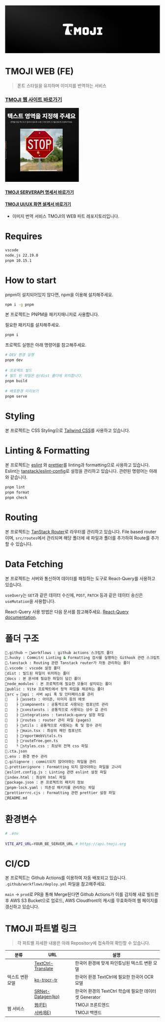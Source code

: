 [![banner](/docs/banner.png)](https://tmoji.org)

# TMOJI WEB (FE)

> 폰트 스타일을 유지하며 이미지를 번역하는 서비스

### [TMOJI 웹 사이트 바로가기](https://tmoji.org)

![간단한 시연 사진](./docs/example.gif)

#### [TMOJI SERVERAPI 명세서 바로가기](https://api.tmoji.org/docs)

#### [TMOJI UI/UX 화면 설계서 바로가기](https://www.figma.com/design/JvbYnuSH3OT1lQWxcJpusq/TMOJI?node-id=67-2&t=VsGnnqBIsh5wtLi5-1)

- 이미지 번역 서비스 TMOJI의 WEB 파트 레포지토리입니다.


# Requires

```bash
vscode
node.js 22.19.0
pnpm 10.15.1
```

# How to start

pnpm이 설치되어있지 않다면, npm을 이용해 설치해주세요.

```bash
npm i -g pnpm
```
본 프로젝트는 PNPM을 패키지매니저로 사용합니다.

필요한 패키지를 설치해주세요.

```bash
pnpm i
```

프로젝트 실행은 아래 명령어를 참고해주세요.

```bash
# DEV 환경 실행
pnpm dev

# 프로젝트 빌드
# 빌드 된 파일은 @/dist 폴더에 위치합니다.
pnpm build

# 배포환경 미리보기
pnpm serve
```

# Styling

본 프로젝트는 CSS Styling으로 [Tailwind CSS](https://tailwindcss.com/)를 사용하고 있습니다.

# Linting & Formatting

본 프로젝트는 [eslint](https://eslint.org/) 와 [prettier](https://prettier.io/)를 linting과 formatting으로 사용하고 있습니다. Eslint는 [tanstack/eslint-config](https://tanstack.com/config/latest/docs/eslint)로 설정을 관리하고 있습니다. 관련된 명령어는 아래와 같습니다.

```bash
pnpm lint
pnpm format
pnpm check
```

# Routing

본 프로젝트는 [TanStack Router](https://tanstack.com/router)로 라우터를 관리하고 있습니다. File based router이며, `src/routes`에서 관리되며 해당 폴더에 새 파일과 폴더를 추가하여 Route를 추가할 수 있습니다.

# Data Fetching

본 프로젝트는 서버와 통신하여 데이터를 패칭하는 도구로 React-Query를 사용하고 있습니다.

`useQuery`는 `GET`과 같은 데이터 수신에, `POST`, `PATCH` 등과 같은 데이터 송신은 `useMutation`을 사용합니다.

React-Query 사용 방법은 다음 문서를 참고해주세요. [React-Query documentation](https://tanstack.com/query/latest/docs/framework/react/overview).

# 폴더 구조

```bash
📁.github ─ 📁workflows : github actions 스크립트 폴더
📁.husky : Commit시 Linting & Formatting 검사를 실행하는 Githook 관련 스크립트 폴더
📁.tanstack : Routing 관련 Tanstack router가 자동 관리하는 폴더
📁.vscode : vscode 설정 폴더
📁dist : 빌드된 파일이 위치하는 폴더
📁docs : 본 문서에 필요한 파일이 담긴 폴더
📁node_modules : 본 프로젝트에 필요한 모듈이 설치되는 폴더
📁public : Vite 프로젝트에서 정적 파일을 제공하는 폴더
📁src ┬ 📁api : 서버 api 훅 및 인터페이스를 관리
🔸    ├ 📁assets : 아이콘, 이미지 등의 에셋
🔸    ├ 📁components : 공통적으로 사용되는 컴포넌트 관리
🔸    ├ 📁constansts : 공통적으로 사용되는 상수 값 관리
🔸    ├ 📁integrations : tanstack-query 설정 파일
🔸    ├ 📁routes : router 관리 파일 (pages)
🔸    ├ 📁utils : 공통적으로 사용되는 훅 및 함수 관리
🔸    ├ 📃main.tsx : 최상위 메인 컴포넌트
🔸    ├ 📃reportWebVitals.ts
🔸    ├ 📃routeTree.gen.ts
🔸    └ 📃styles.css : 최상위 전역 css 파일
📃.cta.json
📃.env : 환경 변수 관리
📃.gitignore : commit되지 않아야하는 파일을 관리
📃.prettierignore : Formatting 되지 않아야하는 파일을 고나리
📃eslint.config.js : Linting 관련 eslint 설정 파일
📃index.html : 최상위 html 파일
📃package.json : 본 프로젝트의 패키지 정보
📃pnpm-lock.yaml : 의존성 패키지를 관리하는 파일
📃prettierrrc.cjs : Formatting 관련 prettier 설정 파일
📃README.md
```

# 환경변수
``` bash
# .env

VITE_API_URL=YOUR_BE_SERVER_URL # https://api.tmoji.org
```

# CI/CD
본 프로젝트는 Github Actions를 이용하여 자동 배포되고 있습니다. `.github/workflows/deploy.yml` 파일을 참고해주세요.

`main` -> `prod`로 PR을 통해 Merge된다면 Github Actions가 이를 감지해 새로 빌드한 후 AWS S3 Bucket으로 업로드, AWS Cloudfront의 캐시를 무효화하여 웹 페이지를 갱신하고 있습니다.

# TMOJI 파트별 링크
> 각 파트별 자세한 내용은 아래 Repository에 접속하여 확인할 수 있습니다.

<table>
  <thead>
    <tr>
      <th>분류</th>
      <th>URL</th>
      <th>설명</th>
    </tr>
  </thead>
  <tbody>
    <tr>
      <td rowspan="3">텍스트 변환 모델</td>
      <td><a href='https://github.com/PNU-CSE-Graduation-TMOJI/TextCtrl-Translate'>TextCtrl-Translate</a></td>
      <td>한국어 환경에 맞게 파인튜닝된 텍스트 변환 모델</td>
    </tr>
    <tr>
      <td><a href='https://github.com/PNU-CSE-Graduation-TMOJI/ko_trocr_tr'>ko-trocr-tr</a></td>
      <td>한국어 환경 TextCtrl에 필요한 한국어 OCR 모델</td>
    </tr>
    <tr>
      <td><a href='https://github.com/PNU-CSE-Graduation-TMOJI/SRNet-Datagen_kr'>SRNet-Datagen(ko)</a></td>
      <td>한국어 환경의 TextCtrl 학습에 필요한 데이터셋 Generator</td>
    </tr>
    <tr>
      <td rowspan="2">웹 서비스</td>
      <td><a href='https://github.com/PNU-CSE-Graduation-TMOJI/tmoji-web'>웹(FE)</a></td>
      <td>TMOJI 프론트엔드</td>
    </tr>
    <tr>
      <td><a href='https://github.com/PNU-CSE-Graduation-TMOJI/tmoji-server'>서버(BE)</a></td>
      <td>TMOJI 백엔드</td>
    </tr>
  </tbody>
</table>